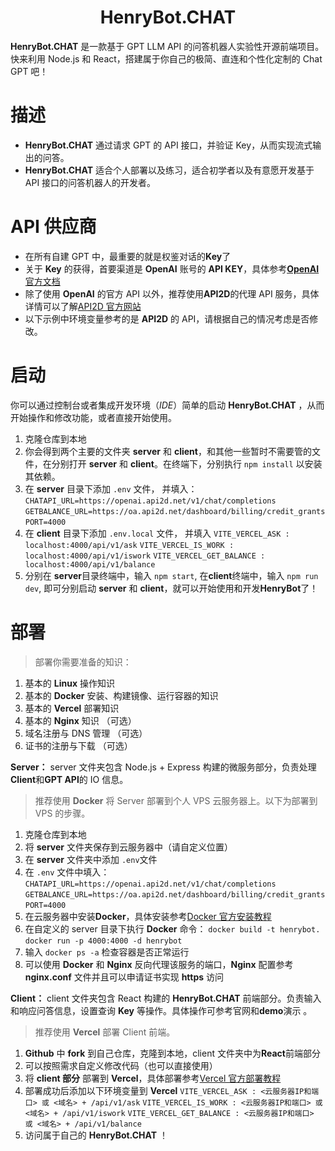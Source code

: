 # <center>HenryBot.CHAT<center>

**HenryBot.CHAT** 是一款基于 GPT LLM API 的问答机器人实验性开源前端项目。快来利用 Node.js 和 React，搭建属于你自己的极简、直连和个性化定制的 Chat GPT 吧！

# 描述

- **HenryBot.CHAT** 通过请求 GPT 的 API 接口，并验证 Key，从而实现流式输出的问答。
- **HenryBot.CHAT** 适合个人部署以及练习，适合初学者以及有意愿开发基于 API 接口的问答机器人的开发者。

# API 供应商

- 在所有自建 GPT 中，最重要的就是权鉴对话的**Key**了
- 关于 **Key** 的获得，首要渠道是 **OpenAI** 账号的 **API KEY**，具体参考[**OpenAI**官方文档](https://platform.openai.com/docs/api-reference/introduction)
- 除了使用 **OpenAI** 的官方 API 以外，推荐使用**API2D**的代理 API 服务，具体详情可以了解[API2D 官方网站](https://api2d.com/r/198039)
- 以下示例中环境变量参考的是 **API2D** 的 API，请根据自己的情况考虑是否修改。

# 启动

你可以通过控制台或者集成开发环境（_IDE_）简单的启动 **HenryBot.CHAT** ，从而开始操作和修改功能，或者直接开始使用。

1. 克隆仓库到本地
2. 你会得到两个主要的文件夹 **server** 和 **client**，和其他一些暂时不需要管的文件，在分别打开 **server** 和 **client**。在终端下，分别执行 `npm install` 以安装其依赖。
3. 在 **server** 目录下添加 `.env` 文件， 并填入：
   `CHATAPI_URL=https://openai.api2d.net/v1/chat/completions`
   `GETBALANCE_URL=https://oa.api2d.net/dashboard/billing/credit_grants`
   `PORT=4000`
4. 在 **client** 目录下添加 `.env.local` 文件， 并填入
   `VITE_VERCEL_ASK : localhost:4000/api/v1/ask`
   `VITE_VERCEL_IS_WORK : localhost:4000/api/v1/iswork`
   `VITE_VERCEL_GET_BALANCE : localhost:4000/api/v1/balance`
5. 分别在 **server**目录终端中，输入 `npm start`, 在**client**终端中，输入 `npm run dev`, 即可分别启动 **server** 和 **client**，就可以开始使用和开发**HenryBot**了！

# 部署

> 部署你需要准备的知识：

1. 基本的 **Linux** 操作知识
2. 基本的 **Docker** 安装、构建镜像、运行容器的知识
3. 基本的 **Vercel** 部署知识
4. 基本的 **Nginx** 知识 （可选）
5. 域名注册与 DNS 管理 （可选）
6. 证书的注册与下载 （可选）

**Server：** server 文件夹包含 Node.js + Express 构建的微服务部分，负责处理**Client**和**GPT API**的 IO 信息。

> 推荐使用 **Docker** 将 Server 部署到个人 VPS 云服务器上。以下为部署到 VPS 的步骤。

1. 克隆仓库到本地
2. 将 **server** 文件夹保存到云服务器中（请自定义位置）
3. 在 **server** 文件夹中添加 `.env`文件
4. 在 `.env` 文件中填入：
   `CHATAPI_URL=https://openai.api2d.net/v1/chat/completions`
   `GETBALANCE_URL=https://oa.api2d.net/dashboard/billing/credit_grants`
   `PORT=4000`
5. 在云服务器中安装**Docker**，具体安装参考[Docker 官方安装教程](https://docs.docker.com/engine/install/)
6. 在自定义的 server 目录下执行 **Docker** 命令：
   `docker build -t henrybot.`
   `docker run -p 4000:4000 -d henrybot`
7. 输入 `docker ps -a` 检查容器是否正常运行
8. 可以使用 **Docker** 和 **Nginx** 反向代理该服务的端口，**Nginx** 配置参考 **nginx.conf** 文件并且可以申请证书实现 **https** 访问

**Client：** client 文件夹包含 React 构建的 **HenryBot.CHAT** 前端部分。负责输入和响应问答信息，设置查询 **Key** 等操作。具体操作可参考官网和**demo**演示 。

> 推荐使用 **Vercel** 部署 Client 前端。

1. **Github** 中 **fork** 到自己仓库，克隆到本地，client 文件夹中为**React**前端部分
2. 可以按照需求自定义修改代码（也可以直接使用）
3. 将 **client 部分** 部署到 **Vercel**，具体部署参考[Vercel 官方部署教程](https://vercel.com/docs/getting-started-with-vercel)
4. 部署成功后添加以下环境变量到 **Vercel**
   `VITE_VERCEL_ASK : <云服务器IP和端口> 或 <域名> + /api/v1/ask`
   `VITE_VERCEL_IS_WORK : <云服务器IP和端口> 或 <域名> + /api/v1/iswork`
   `VITE_VERCEL_GET_BALANCE : <云服务器IP和端口> 或 <域名> + /api/v1/balance`
5. 访问属于自己的 **HenryBot.CHAT** ！
